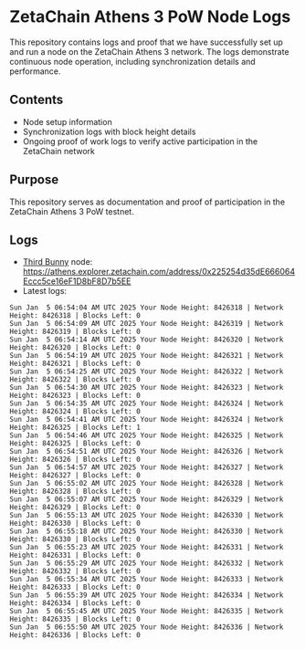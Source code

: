 # ZetaChain Athens 3 PoW Node Logs
This repository contains logs and proof that we have successfully set up and run a node on the ZetaChain Athens 3 network. The logs demonstrate continuous node operation, including synchronization details and performance.

## Contents
- Node setup information
- Synchronization logs with block height details
- Ongoing proof of work logs to verify active participation in the ZetaChain network

## Purpose
This repository serves as documentation and proof of participation in the ZetaChain Athens 3 PoW testnet.

## Logs

- [Third Bunny](https://thirdbunny.xyz/) node: https://athens.explorer.zetachain.com/address/0x225254d35dE666064Eccc5ce16eF1D8bF8D7b5EE
- Latest logs:
```
Sun Jan  5 06:54:04 AM UTC 2025 Your Node Height: 8426318 | Network Height: 8426318 | Blocks Left: 0
Sun Jan  5 06:54:09 AM UTC 2025 Your Node Height: 8426319 | Network Height: 8426319 | Blocks Left: 0
Sun Jan  5 06:54:14 AM UTC 2025 Your Node Height: 8426320 | Network Height: 8426320 | Blocks Left: 0
Sun Jan  5 06:54:19 AM UTC 2025 Your Node Height: 8426321 | Network Height: 8426321 | Blocks Left: 0
Sun Jan  5 06:54:25 AM UTC 2025 Your Node Height: 8426322 | Network Height: 8426322 | Blocks Left: 0
Sun Jan  5 06:54:30 AM UTC 2025 Your Node Height: 8426323 | Network Height: 8426323 | Blocks Left: 0
Sun Jan  5 06:54:35 AM UTC 2025 Your Node Height: 8426324 | Network Height: 8426324 | Blocks Left: 0
Sun Jan  5 06:54:41 AM UTC 2025 Your Node Height: 8426324 | Network Height: 8426325 | Blocks Left: 1
Sun Jan  5 06:54:46 AM UTC 2025 Your Node Height: 8426325 | Network Height: 8426325 | Blocks Left: 0
Sun Jan  5 06:54:51 AM UTC 2025 Your Node Height: 8426326 | Network Height: 8426326 | Blocks Left: 0
Sun Jan  5 06:54:57 AM UTC 2025 Your Node Height: 8426327 | Network Height: 8426327 | Blocks Left: 0
Sun Jan  5 06:55:02 AM UTC 2025 Your Node Height: 8426328 | Network Height: 8426328 | Blocks Left: 0
Sun Jan  5 06:55:07 AM UTC 2025 Your Node Height: 8426329 | Network Height: 8426329 | Blocks Left: 0
Sun Jan  5 06:55:13 AM UTC 2025 Your Node Height: 8426330 | Network Height: 8426330 | Blocks Left: 0
Sun Jan  5 06:55:18 AM UTC 2025 Your Node Height: 8426330 | Network Height: 8426330 | Blocks Left: 0
Sun Jan  5 06:55:23 AM UTC 2025 Your Node Height: 8426331 | Network Height: 8426331 | Blocks Left: 0
Sun Jan  5 06:55:29 AM UTC 2025 Your Node Height: 8426332 | Network Height: 8426332 | Blocks Left: 0
Sun Jan  5 06:55:34 AM UTC 2025 Your Node Height: 8426333 | Network Height: 8426333 | Blocks Left: 0
Sun Jan  5 06:55:39 AM UTC 2025 Your Node Height: 8426334 | Network Height: 8426334 | Blocks Left: 0
Sun Jan  5 06:55:45 AM UTC 2025 Your Node Height: 8426335 | Network Height: 8426335 | Blocks Left: 0
Sun Jan  5 06:55:50 AM UTC 2025 Your Node Height: 8426336 | Network Height: 8426336 | Blocks Left: 0
```
